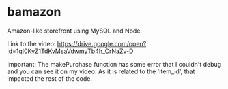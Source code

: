 # bamazon
Amazon-like storefront using MySQL and Node

Link to the video:
https://drive.google.com/open?id=1qI0KvZ1TdKvMsaVdwmyTb4h_CrNaZv-D 

Important:
The makePurchase function has some error that I couldn't debug and you can see it on my video.
As it is related to the 'item_id', that impacted the rest of the code.

